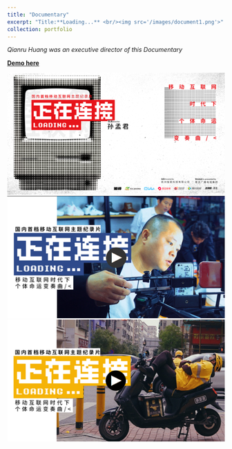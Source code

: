 ```yaml
---
title: "Documentary"
excerpt: "Title:**Loading...** <br/><img src='/images/document1.png'>"
collection: portfolio
---
```


*Qianru Huang was an executive director of this Documentary*

[**Demo here**](https://www.thepaper.cn/newsDetail_forward_8994869)

<img src='/images/document1.png'>
<img src='/images/document2.png'>
<img src='/images/document3.png'>
